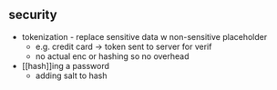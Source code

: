 ## security
- tokenization - replace sensitive data w non-sensitive placeholder
	- e.g. credit card -> token sent to server for verif
	- no actual enc or hashing so no overhead
- [[hash]]ing a password
	- adding salt to hash
